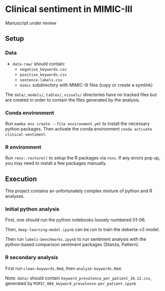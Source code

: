 # Clinical sentiment in MIMIC-III

Manuscript under review

## Setup

### Data

* `data-raw/` should contain:
   * `negative_keywords.csv`
   * `positive_keywords.csv`
   * `sentence-labels.csv`
   * `mimic` subdirectory with MIMIC-III files (copy or create a symlink)
   
The `data/`, `models/`, `tables/`, `visuals/` directories have no tracked files but are
created in order to contain the files generated by the analysis.

### Conda environment

Run `mamba env create --file environment.yml` to install the necessary python packages. Then activate the conda environment `conda activate clinical-sentiment`.

### R environment

Run `renv::restore()` to setup the R packages via `renv`. If any errors pop up, you may need to install a few packages manually.

## Execution

This project contains an unfortunately complex mixture of python and R analyses. 

### Initial python analysis

First, one should run the python notebooks loosely numbered 01-06.

Then, `deep-learning-model.ipynb` can be run to train the deberta-v3 model.

Then run `labels-benchmarks.ipynb` to run sentiment analysis with the python-based comparison sentiment packages (Stanza, Pattern).

### R secondary analysis

First run `clean-keywords.Rmd`, then `analyze-keywords.Rmd`.

Note: `data/` should contain `keyword_prevalence_per_patient_10.12.csv`, generated by `MIMIC_004_keyword_prevalence-per_patient.ipynb`
